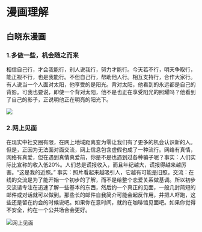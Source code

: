 # 漫画理解

## 白晓东漫画
### 1.多做一些，机会随之而来
相信自己行，才会我能行，别人说我行，努力才能行。今天若不行，明天争取行，能正视不行，也是我能行。不但自己行，帮助他人行。相互支持行，合作大家行。有人说当一个人面对太阳，他享受的是阳光。背对太阳，他看到的永远都是自己的背影。可我也要说，即使一个背对太阳，他不是也正在享受阳光的照耀吗？他看到了自己的影子，正说明他正在明亮的阳光下。

![](http://www.manhua365.com/attachments/121202/62152212065333c631920219e5cfcb09.jpg)

### 2.网上见面
在现实中社交圈有限，在网上地域距离变为零让我们有了更多的机会认识新的人。但是，正因为无法面对面交流，网上信息包含虚假也成了一种流行。网络有真情，网络有真爱，但在遇到真情真爱前，你是不是也遇到过各种骗子呢？事实：人们实际比宣称的收入低20%。人们总是谎报收入，而且年纪越大，谎报得越来越厉害。“这是我的近照。” 事实：照片看起来越吸引人，它越有可能是旧照。交流：在线的交流是为了能开始一个初步的了解，而不是给整个恋爱关系做基调。所以初步交流请专注在迅速了解一些基本的东西，然后约一个真正的见面，一般几封简短的邮件或对话就可以做到。那些长的邮件自我简介可能会起反作用，并把人吓跑，这些还是留在约会的时候说吧。如果你在意时间，就约在咖啡馆见面吧。如果你觉得不安全，约在一个公共场合会更好。

![网上见面](http://www.manhua365.com/attachments/160812/98bbc11656127bb52f005011fc7396cb.jpg)

### 


![]()
